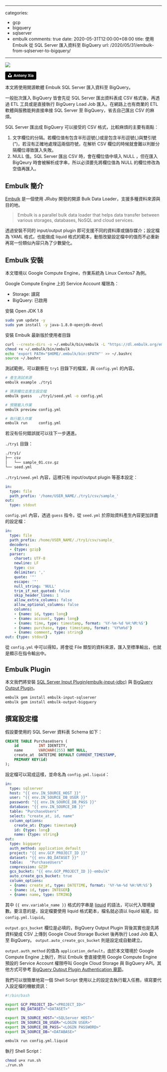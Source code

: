 
---
categories:
  - gcp
  - bigquery
  - sqlserver
  - embulk
comments: true
date: 2020-05-31T12:00:00+08:00
title: 使用 Embulk 從 SQL Server 匯入資料至 BigQuery
url: /2020/05/31/embulk-from-sqlserver-to-bigquery/
---

![](/images/2020-05-31/embulk-from-sqlserver-to-bigquery/cover.jpg)

<a style="background-color:black;color:white;text-decoration:none;padding:4px 6px;font-family:-apple-system, BlinkMacSystemFont, &quot;San Francisco&quot;, &quot;Helvetica Neue&quot;, Helvetica, Ubuntu, Roboto, Noto, &quot;Segoe UI&quot;, Arial, sans-serif;font-size:12px;font-weight:bold;line-height:1.2;display:inline-block;border-radius:3px" href="https://unsplash.com/@shadejay?utm_medium=referral&amp;utm_campaign=photographer-credit&amp;utm_content=creditBadge" target="_blank" rel="noopener noreferrer" title="Download free do whatever you want high-resolution photos from Antony Xia"><span style="display:inline-block;padding:2px 3px"><svg xmlns="http://www.w3.org/2000/svg" style="height:12px;width:auto;position:relative;vertical-align:middle;top:-2px;fill:white" viewBox="0 0 32 32"><title>unsplash-logo</title><path d="M10 9V0h12v9H10zm12 5h10v18H0V14h10v9h12v-9z"></path></svg></span><span style="display:inline-block;padding:2px 3px">Antony Xia</span></a>

本文將使用開源軟體 Embulk  SQL Server 匯入資料至 BigQuery。

一般批次匯入 BigQuery 皆會先從 SQL Server 匯出資料表成 CSV 格式後，再透過 ETL 工具或是直接執行 BigQuery Load Job 匯入。在網路上也有商業的 ETL 軟體與服務能夠直接串接 SQL Server 至 BigQuery，省去自己匯出 CSV 的麻煩。

SQL Server 匯出成 BigQuery 可以接受的 CSV 格式，比較麻煩的主要有兩點：

1. 文字欄位的分隔。若欄位值有包含半形逗號(,)或是包含半形逗號(,)與雙引號(")，若沒有正確地處理這兩個符號，在解析 CSV 欄位的時候就會難以判斷分隔欄位導致匯入失敗。
2. NULL 值。SQL Server 匯出 CSV 時，會在欄位值中填入 NULL ，但在匯入 BigQeury 時會被解析成字串，所以必須要先將欄位值為 NULL 的欄位修改為空值再匯入。

<!--more-->

## Embulk 簡介

[Embulk]([https://github.com/embulk/embulk](https://github.com/embulk/embulk)) 是一個使用 JRuby 開發的開源 Bulk Data Loader，支援多種資料來源與目的地。 

> Embulk is a parallel bulk data loader that helps data transfer between various storages, databases, NoSQL and cloud services.

透過安裝不同的 input/output plugin 即可支援不同的資料庫或儲存媒介；設定檔為 YAML 格式，也能做成 liquid 格式的範本，動態改變設定檔中的值而不必重新再寫一份類似內容只為了少數變化。

## Embulk 安裝

本文環境以 Google Compute Engine，作業系統為 Linux Centos7 為例。

Google Compute Engine 上的 Service Account 權限為：

- Storage: 讀寫
- BigQuery: 已啟用

安裝 Open JDK 1.8

```bash
sudo yum update -y
sudo yum install -y java-1.8.0-openjdk-devel
```

安裝 Embulk 最新版於使用者目錄

```bash
curl --create-dirs -o ~/.embulk/bin/embulk -L "https://dl.embulk.org/embulk-latest.jar"
chmod +x ~/.embulk/bin/embulk
echo 'export PATH="$HOME/.embulk/bin:$PATH"' >> ~/.bashrc
source ~/.bashrc
```

測試範例，可以觀察在 `try1` 目錄下的檔案，與 `config.yml` 的內容。

```bash
# 產生測試來源
embulk example ./try1

# 猜測欄位並產生設定檔
embulk guess   ./try1/seed.yml -o config.yml

# 預覽載入作業
embulk preview config.yml

# 執行載入作業
embulk run     config.yml
```

若沒有任何錯誤就可以往下一步邁進。

`./try1` 目錄：

```bash
./try1/
├── csv
│   └── sample_01.csv.gz
└── seed.yml
```

`./try1/seed.yml` 內容，這裡只有 input/output plugin 等基本設定：

```yaml
in:
  type: file
  path_prefix: '/home/USER_NAME/./try1/csv/sample_'
out:
  type: stdout
```

`config.yml`  內容，透過 `guess` 指令，從 `seed.yml` 於原始資料產生內容更加詳盡的設定檔：

```yaml
in:
  type: file
  path_prefix: /home/USER_NAME/./try1/csv/sample_
  decoders:
  - {type: gzip}
  parser:
    charset: UTF-8
    newline: LF
    type: csv
    delimiter: ','
    quote: '"'
    escape: '"'
    null_string: 'NULL'
    trim_if_not_quoted: false
    skip_header_lines: 1
    allow_extra_columns: false
    allow_optional_columns: false
    columns:
    - {name: id, type: long}
    - {name: account, type: long}
    - {name: time, type: timestamp, format: '%Y-%m-%d %H:%M:%S'}
    - {name: purchase, type: timestamp, format: '%Y%m%d'}
    - {name: comment, type: string}
out: {type: stdout}
```

從 `config.yml` 中可以得知，將會從 File 類型的資料來源，匯入至標準輸出，也就是顯示在指令輸出中。

## Embulk Plugin

本文我們將安裝 [SQL Server Input Plugin(embulk-input-jdbc)]([https://github.com/embulk/embulk-input-jdbc](https://github.com/embulk/embulk-input-jdbc)) 與 [BigQuery Output Plugin]([https://github.com/embulk/embulk-output-bigquery](https://github.com/embulk/embulk-output-bigquery))。

```bash
embulk gem install embulk-input-sqlserver
embulk gem install embulk-output-bigquery
```

## 撰寫設定檔

假設要使用的 SQL Server 資料表 Schema 如下：

```sql
CREATE TABLE PurchaseUsers (
    id         INT IDENTITY,
    name       VARCHAR(255) NOT NULL,
    create_at  DATETIME DEFAULT CURRENT_TIMESTAMP,
    PRIMARY KEY(id)
);
```

設定檔可以寫成這樣，並命名為 `config.yml.liquid`：

```yaml
in:
  type: sqlserver
  host: "{{ env.IN_SOURCE_HOST }}"
  user: "{{ env.IN_SOURCE_DB_USER }}"
  password: "{{ env.IN_SOURCE_DB_PASS }}"
  database: "{{ env.IN_SOURCE_DB }}"
  table: "PurchaseUsers"
  select: "create_at, id, name"
  column_options:
    create_at: {type: timestamp}
    id: {type: long}
    name: {type: string}
out:
  type: bigquery
  auth_method: application_default
  project: "{{ env.GCP_PROJECT_ID }}"
  dataset: "{{ env.BQ_DATASET }}"
  table:   "PurchaseUsers"
  compression: GZIP
  gcs_bucket: "{{ env.GCP_PROJECT_ID }}-embulk"
  auto_create_gcs_bucket: true
  column_options:
  - {name: create_at, type: DATETIME, format: '%Y-%m-%d %H:%M:%S'}
  - {name: id, type: INTEGER}
  - {name: name, type: STRING}
```

其中 `{{ env.variable_name }}` 格式的字串是 [liquid]([https://shopify.github.io/liquid/](https://shopify.github.io/liquid/)) 的語法，可以代入環境變數。要注意的是，設定檔要使用 liquid 格式範本，檔名就必須以 liquid 結尾，如 `config.yml.liquid`。

`output.gcs_bucket` 欄位是必填的，BigQuery Output Plugin 背後其實也是先將資料變成 CSV 上傳到 Google Cloud Storage Bucket 後再執行 Load Job 載入至 BigQuery。 `output.auto_create_gcs_bucket` 則是設定成自動建立。

`output.auth_method` 的值為 `application_default`，由於本文環境於 Google Compute Engine 上執行，所以 Embulk 會直接使用 Google Compute Engine 預設的 Service Account 權限呼叫 Google Cloud Storage 與 BigQuery API。其他方式可參考 [BigQuery Output Plugin Authentication 章節]([https://github.com/embulk/embulk-output-bigquery#authentication](https://github.com/embulk/embulk-output-bigquery#authentication))。

我們可以很簡單地寫一個 Shell Script 使用以上的設定去執行載入任務，填寫要代入設定檔的機敏資訊：

```bash
#!/bin/bash

export GCP_PROJECT_ID="<PROJECT_ID>"
export BQ_DATASET="<DATASET>"

export IN_SOURCE_HOST="<SQLServer HOST>"
export IN_SOURCE_DB_USER="<LOGIN USER>"
export IN_SOURCE_DB_PASS="<LOGIN PASSWORD>"
export IN_SOURCE_DB="<DATABASE>"

embulk run config.yml.liquid
```

執行 Shell Script：

```bash
chmod u+x run.sh
./run.sh
```
